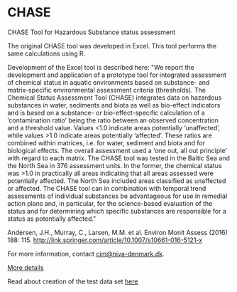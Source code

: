 # CHASE
CHASE Tool for Hazardous Substance status assessment

The original CHASE tool was developed in Excel. This tool performs the same calculations using R.

Development of the Excel tool is described here:
"We report the development and application of a prototype tool for integrated assessment of chemical status in aquatic environments based on substance- and matrix-specific environmental assessment criteria (thresholds). The Chemical Status Assessment Tool (CHASE) integrates data on hazardous substances in water, sediments and biota as well as bio-effect indicators and is based on a substance- or bio-effect-specific calculation of a ‘contamination ratio’ being the ratio between an observed concentration and a threshold value. Values <1.0 indicate areas potentially ‘unaffected’, while values >1.0 indicate areas potentially ‘affected’. These ratios are combined within matrices, i.e. for water, sediment and biota and for biological effects. The overall assessment used a ‘one out, all out principle’ with regard to each matrix. The CHASE tool was tested in the Baltic Sea and the North Sea in 376 assessment units. In the former, the chemical status was >1.0 in practically all areas indicating that all areas assessed were potentially affected. The North Sea included areas classified as unaffected or affected. The CHASE tool can in combination with temporal trend assessments of individual substances be advantageous for use in remedial action plans and, in particular, for the science-based evaluation of the status and for determining which specific substances are responsible for a status as potentially affected."

Andersen, J.H., Murray, C., Larsen, M.M. et al. Environ Monit Assess (2016) 188: 115.
http://link.springer.com/article/10.1007/s10661-016-5121-x

For more information, contact cjm@niva-denmark.dk.

[More details](CHASE.md)

Read about creation of the test data set [here](test_dataset.md)